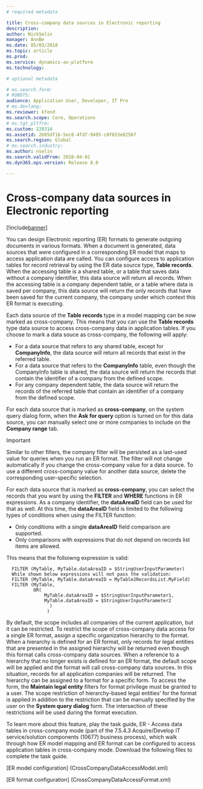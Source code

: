 ```yaml
---
# required metadata

title: Cross-company data sources in Electronic reporting
description: 
author: NickSelin
manager: AnnBe
ms.date: 05/03/2018
ms.topic: article
ms.prod: 
ms.service: dynamics-ax-platform
ms.technology: 

# optional metadata

# ms.search.form: 
# ROBOTS: 
audience: Application User, Developer, IT Pro
# ms.devlang: 
ms.reviewer: kfend
ms.search.scope: Core, Operations
# ms.tgt_pltfrm: 
ms.custom: 220314
ms.assetid: 2685df16-5ec8-4fd7-9495-c0f653e82567
ms.search.region: Global
# ms.search.industry: 
ms.author: nselin
ms.search.validFrom: 2018-04-01
ms.dyn365.ops.version: Release 8.0

---
```


# Cross-company data sources in Electronic reporting

[!include[banner](../includes/banner.md)]

You can design Electronic reporting (ER) formats to generate outgoing documents in various formats. When a document is generated, data sources that were configured in a corresponding ER model that maps to access application data are called. You can configure access to application tables for record retrieval by using the ER data source type, **Table records**. When the accessing table is a shared table, or a table that saves data without a company identifier, this data source will return all records. When the accessing table is a company dependent table, or a table where data is saved per company, this data source will return the only records that have been saved for the current company, the company under which context this ER format is executing.

Each data source of the **Table records** type in a model mapping can be now marked as cross-company. This means that you can use the **Table records** type data source to access cross-company data in application tables. 
If you choose to mark a data souce as cross-company, the following will apply:

  -	For a data source that refers to any shared table, except for **CompanyInfo**, the data source will return all records that exist in the referred table. 
  -	For a data source that refers to the **CompanyInfo** table, even though the CompanyInfo table is shared, the data source will return the records that contain the identifier of a company from the defined scope.
  -	For any company dependent table, the data source will return the records of the referred table that contain an identifier of a company from the defined scope.

For each data source that is marked as **cross-company**, on the system query dialog form, when the **Ask for query** option is turned on for this data source, you can manually select one or more companies to include on the **Company range** tab.

  >[!IMPORTANT]
  >Similar to other filters, the company filter will be persisted as a last-used value for queries when you run an ER format. The filter will not change automatically if you change the cross-company value for a data source. To use a different cross-company value for another data source, delete the corresponding user-specific selection.
  

For each data source that is marked as **cross-company**, you can select the records that you want by using the **FILTER** and **WHERE** functions in ER expressions. As a company identifier, the **dataAreaID** field can be used for that as well.
At this time, the **dataAreaID** field is limited to the following types of conditions when using the FILTER function: 

  -	Only conditions with a single **dataAreaID** field comparison are supported.
  -	Only comparisons with expressions that do not depend on records list items are allowed.

This means that the folloiwng expression is valid:

      FILTER (MyTable, MyTable.dataAreaID = $StringUserInputParameter)
      While shown below expressions will not pass the validation:
      FILTER (MyTable, MyTable.dataAreaID = MyTable2RecordsList.MyField)
      FILTER (MyTable, 
              OR(
                  MyTable.dataAreaID = $StringUserInputParameter1,
                  MyTable.dataAreaID = $StringUserInputParameter2
                    )
                   )

By default, the scope includes all companies of the current application, but it can be restricted. To restrict the scope of cross-company data access for a single ER format, assign a specific organization hierarchy to the format. When a hierarchy is defined for an ER format, only records for legal entities that are presented in the assigned hierarchy will be returned even though this format calls cross-company data sources. When a reference to a hierarchy that no longer exists is defined for an ER format, the default scope will be applied and the format will call cross-company data sources. In this situation, records for all application companies will be returned. 
The hierarchy can be assigned to a format for a specific form. To access the form, the **Maintain legal entity** filters for format privilege must be granted to a user. The scope restriction of hierarchy-based legal entities’ for the format is applied in addition to the restriction that can be manually specified by the user on the **System query dialog** form. The intersection of these restrictions will be used during the format execution.

To learn more about this feature, play the task guide, ER - Access data tables in cross-company mode (part of the 7.5.4.3 Acquire/Develop IT service/solution components (10677) business process), which walk through how ER model mapping and ER format can be configured to access application tables in cross-company mode.
Download the following files to complete the task guide.

[ER model configuration] (CrossCompanyDataAccessModel.xml) 

[ER format configuration]	(CrossCompanyDataAccessFormat.xml)

